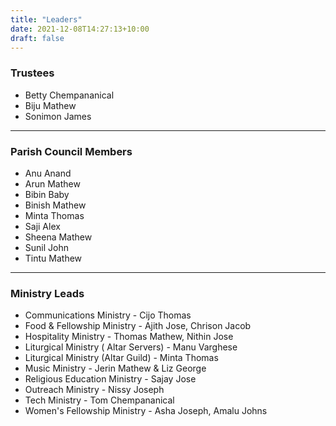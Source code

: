 ```yaml
---
title: "Leaders"
date: 2021-12-08T14:27:13+10:00
draft: false
---
```


### Trustees
* Betty Chempananical
* Biju Mathew
* Sonimon James
---

### Parish Council Members
* Anu Anand
* Arun Mathew
* Bibin Baby
* Binish Mathew
* Minta Thomas
* Saji Alex
* Sheena Mathew
* Sunil John
* Tintu Mathew

---

### Ministry Leads
* Communications Ministry - Cijo Thomas
* Food & Fellowship Ministry - Ajith Jose, Chrison Jacob
* Hospitality Ministry - Thomas Mathew, Nithin Jose
* Liturgical Ministry ( Altar Servers) - Manu Varghese
* Liturgical Ministry (Altar Guild) - Minta Thomas
* Music Ministry - Jerin Mathew & Liz George
* Religious Education Ministry - Sajay Jose
* Outreach Ministry - Nissy Joseph
* Tech Ministry - Tom Chempananical
* Women's Fellowship Ministry - Asha Joseph, Amalu Johns
